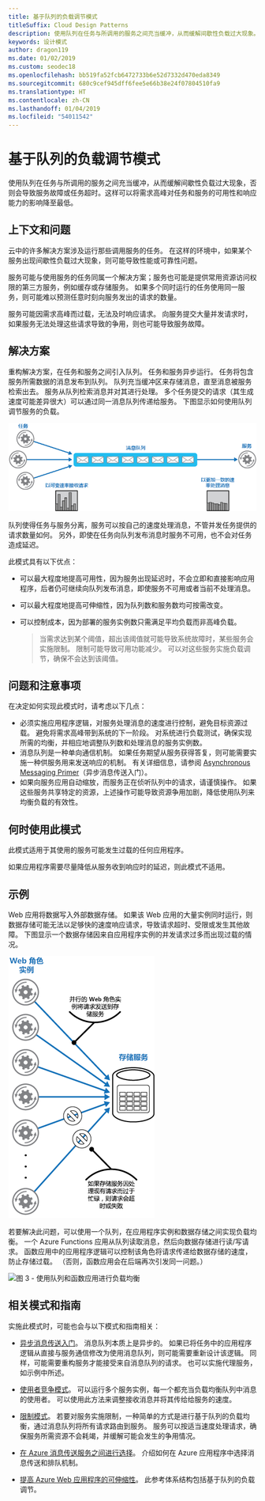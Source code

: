 ```yaml
---
title: 基于队列的负载调节模式
titleSuffix: Cloud Design Patterns
description: 使用队列在任务与所调用的服务之间充当缓冲，从而缓解间歇性负载过大现象。
keywords: 设计模式
author: dragon119
ms.date: 01/02/2019
ms.custom: seodec18
ms.openlocfilehash: bb519fa52fcb6472733b6e52d7332d470eda8349
ms.sourcegitcommit: 680c9cef945dff6fee5e66b38e24f07804510fa9
ms.translationtype: HT
ms.contentlocale: zh-CN
ms.lasthandoff: 01/04/2019
ms.locfileid: "54011542"
---
```

# <a name="queue-based-load-leveling-pattern"></a>基于队列的负载调节模式

使用队列在任务与所调用的服务之间充当缓冲，从而缓解间歇性负载过大现象，否则会导致服务故障或任务超时。这样可以将需求高峰对任务和服务的可用性和响应能力的影响降至最低。

## <a name="context-and-problem"></a>上下文和问题

云中的许多解决方案涉及运行那些调用服务的任务。 在这样的环境中，如果某个服务出现间歇性负载过大现象，则可能导致性能或可靠性问题。

服务可能与使用服务的任务同属一个解决方案；服务也可能是提供常用资源访问权限的第三方服务，例如缓存或存储服务。 如果多个同时运行的任务使用同一服务，则可能难以预测任意时刻向服务发出的请求的数量。

服务可能因需求高峰而过载，无法及时响应请求。 向服务提交大量并发请求时，如果服务无法处理这些请求导致的争用，则也可能导致服务故障。

## <a name="solution"></a>解决方案

重构解决方案，在任务和服务之间引入队列。 任务和服务异步运行。 任务将包含服务所需数据的消息发布到队列。 队列充当缓冲区来存储消息，直至消息被服务检索出去。 服务从队列检索消息并对其进行处理。 多个任务提交的请求（其生成速度可能差异很大）可以通过同一消息队列传递给服务。 下图显示如何使用队列调节服务的负载。

![图 1 - 使用队列调节服务的负载](./_images/queue-based-load-leveling-pattern.png)

队列使得任务与服务分离，服务可以按自己的速度处理消息，不管并发任务提供的请求数量如何。 另外，即使在任务向队列发布消息时服务不可用，也不会对任务造成延迟。

此模式具有以下优点：

- 可以最大程度地提高可用性，因为服务出现延迟时，不会立即和直接影响应用程序，后者仍可继续向队列发布消息，即使服务不可用或者当前不处理消息。
- 可以最大程度地提高可伸缩性，因为队列数和服务数均可按需改变。
- 可以控制成本，因为部署的服务实例数只需满足平均负载而非高峰负载。

    >  当需求达到某个阈值，超出该阈值就可能导致系统故障时，某些服务会实施限制。 限制可能导致可用功能减少。 可以对这些服务实施负载调节，确保不会达到该阈值。

## <a name="issues-and-considerations"></a>问题和注意事项

在决定如何实现此模式时，请考虑以下几点：

- 必须实施应用程序逻辑，对服务处理消息的速度进行控制，避免目标资源过载。 避免将需求高峰带到系统的下一阶段。 对系统进行负载测试，确保实现所需的均衡，并相应地调整队列数和处理消息的服务实例数。
- 消息队列是一种单向通信机制。 如果任务期望从服务获得答复，则可能需要实施一种供服务用来发送响应的机制。 有关详细信息，请参阅 [Asynchronous Messaging Primer](https://msdn.microsoft.com/library/dn589781.aspx)（异步消息传送入门）。
- 如果向服务应用自动缩放，而服务正在侦听队列中的请求，请谨慎操作。 如果这些服务共享特定的资源，上述操作可能导致资源争用加剧，降低使用队列来均衡负载的有效性。

## <a name="when-to-use-this-pattern"></a>何时使用此模式

此模式适用于其使用的服务可能发生过载的任何应用程序。

如果应用程序需要尽量降低从服务收到响应时的延迟，则此模式不适用。

## <a name="example"></a>示例

Web 应用将数据写入外部数据存储。 如果该 Web 应用的大量实例同时运行，则数据存储可能无法以足够快的速度响应请求，导致请求超时、受限或发生其他故障。 下图显示一个数据存储因来自应用程序实例的并发请求过多而出现过载的情况。

![图 2 - 一个服务因来自 Web 应用实例的并发请求过多而出现过载的情况](./_images/queue-based-load-leveling-overwhelmed.png)

若要解决此问题，可以使用一个队列，在应用程序实例和数据存储之间实现负载均衡。 一个 Azure Functions 应用从队列读取消息，然后向数据存储进行读/写请求。 函数应用中的应用程序逻辑可以控制该角色将请求传递给数据存储的速度，防止存储过载。 （否则，函数应用会在后端再次引发同一问题。）

![图 3 - 使用队列和函数应用进行负载均衡](./_images/queue-based-load-leveling-function.png)



## <a name="related-patterns-and-guidance"></a>相关模式和指南

实施此模式时，可能也会与以下模式和指南相关：

- [异步消息传送入门](https://msdn.microsoft.com/library/dn589781.aspx)。 消息队列本质上是异步的。 如果已将任务中的应用程序逻辑从直接与服务通信修改为使用消息队列，则可能需要重新设计该逻辑。 同样，可能需要重构服务才能接受来自消息队列的请求。 也可以实施代理服务，如示例中所述。

- [使用者竞争模式](./competing-consumers.md)。 可以运行多个服务实例，每一个都充当负载均衡队列中消息的使用者。 可以使用此方法来调整接收消息并将其传给给服务的速度。

- [限制模式](./throttling.md)。 若要对服务实施限制，一种简单的方式是进行基于队列的负载均衡，通过消息队列将所有请求路由到服务。 服务可以按适当速度处理请求，确保服务所需资源不会耗竭，并缓解可能会发生的争用情况。

- [在 Azure 消息传送服务之间进行选择](/azure/event-grid/compare-messaging-services)。 介绍如何在 Azure 应用程序中选择消息传送和排队机制。

- [提高 Azure Web 应用程序的可伸缩性](../reference-architectures/app-service-web-app/scalable-web-app.md)。 此参考体系结构包括基于队列的负载调节。
